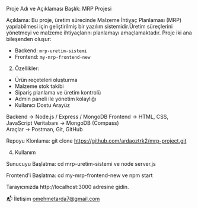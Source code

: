 Proje Adı ve Açıklaması
Başlık: MRP Projesi

Açıklama: Bu proje, üretim sürecinde Malzeme İhtiyaç Planlaması (MRP) yapılabilmesi için geliştirilmiş bir yazılım sistemidir.Üretim süreçlerini yönetmeyi ve malzeme ihtiyaçlarını planlamayı amaçlamaktadır.
Proje iki ana bileşenden oluşur:

- Backend: `mrp-uretim-sistemi`
- Frontend: `my-mrp-frontend-new`

2. Özellikler:
- Ürün reçeteleri oluşturma
- Malzeme stok takibi
- Sipariş planlama ve üretim kontrolü
- Admin paneli ile yönetim kolaylığı
- Kullanıcı Dostu Arayüz

  

 Backend ->  Node.js / Express / MongoDB 
 Frontend ->   HTML, CSS, JavaScript 
 Veritabanı -> MongoDB (Compass)         
 Araçlar ->  Postman, Git, GitHub                 

Repoyu Klonlama: git clone https://github.com/ardaoztrk2/mrp-project.git

4. Kullanım 

Sunucuyu Başlatma: cd mrp-uretim-sistemi ve node server.js

Frontend'i Başlatma: cd my-mrp-frontend-new ve npm start

Tarayıcınızda http://localhost:3000 adresine gidin.

📬 İletişim
omehmetarda7@gmail.com
